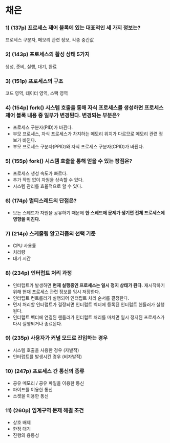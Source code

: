 # 채은
### 1) (137p) 프로세스 제어 블록에 있는 대표적인 세 가지 정보는?

프로세스 구분자, 메모리 관련 정보, 각종 중간값

### 2) (143p) 프로세스의 활성 상태 5가지

생성, 준비, 실행, 대기, 완료

### 3) (151p) 프로세스의 구조

코드 영역, 데이터 영역, 스택 영역

### 4) (154p) fork() 시스템 호출을 통해 자식 프로세스를 생성하면 프로세스 제어 블록 내용 중 일부가 변경된다. 변경되는 부분은?

- 프로세스 구분자(PID)가 바뀐다.
- 부모 프로세스, 자식 프로세스가 차지하는 메모리 위치가 다르므로 메모리 관련 정보가 바뀐다.
- 부모 프로세스 구분자(PPID)와 자식 프로세스 구분자(CPID)가 바뀐다.

### 5) (155p) fork() 시스템 호출을 통해 얻을 수 있는 장점은?

- 프로세스 생성 속도가 빠르다.
- 추가 작업 없이 자원을 상속할 수 있다.
- 시스템 관리를 효율적으로 할 수 있다.

### 6) (174p) 멀티스레드의 단점은?

- 모든 스레드가 자원을 공유하기 때문에 **한 스레드에 문제가 생기면 전체 프로세스에 영향을 미친다.**

### 7) (214p) 스케줄링 알고리즘의 선택 기준

- CPU 사용률
- 처리량
- 대기 시간

### 8) (234p) 인터럽트 처리 과정

- 인터럽트가 발생하면 **현재 실행중인 프로세스는 일시 정지 상태가 된다.** 재시작하기 위해 현재 프로세스 관련 정보를 임시 저장한다.
- 인터럽트 컨트롤러가 실행되어 인터럽트 처리 순서를 결정한다.
- 먼저 처리할 인터럽트가 결정되면 인터럽트 벡터에 등록된 인터럽트 핸들러가 실행된다.
- 인터럽트 벡터에 연결된 핸들러가 인터럽트 처리를 마치면 일시 정지된 프로세스가 다시 실행되거나 종료된다.

### 9) (235p) 사용자가 커널 모드로 진입하는 경우

- 시스템 호출을 사용한 경우 (자발적)
- 인터럽트를 발생시킨 경우 (비자발적)

### 10) (247p) 프로세스 간 통신의 종류

- 공유 메모리 / 공유 파일을 이용한 통신
- 파이프를 이용한 통신
- 소켓을 이용한 통신

### 11) (260p) 임계구역 문제 해결 조건

- 상호 배제
- 한정 대기
- 진행의 융통성
